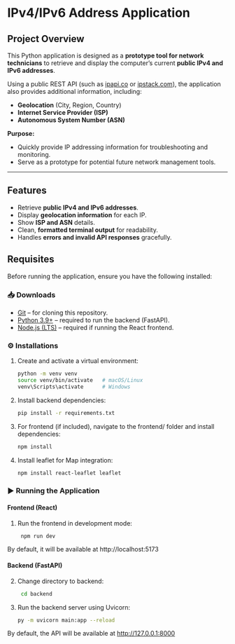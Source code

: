 # IPv4/IPv6 Address Application

## Project Overview
This Python application is designed as a **prototype tool for network technicians** to retrieve and display the computer’s current **public IPv4 and IPv6 addresses**.  

Using a public REST API (such as [ipapi.co](https://ipapi.co) or [ipstack.com](https://ipstack.com)), the application also provides additional information, including:  
- **Geolocation** (City, Region, Country)  
- **Internet Service Provider (ISP)**  
- **Autonomous System Number (ASN)**  

**Purpose:**  
- Quickly provide IP addressing information for troubleshooting and monitoring.  
- Serve as a prototype for potential future network management tools.

---

## Features
- Retrieve **public IPv4 and IPv6 addresses**.  
- Display **geolocation information** for each IP.  
- Show **ISP and ASN** details.  
- Clean, **formatted terminal output** for readability.  
- Handles **errors and invalid API responses** gracefully.


## Requisites

Before running the application, ensure you have the following installed:

### 📥 Downloads
- [Git](https://git-scm.com/downloads) – for cloning this repository.  
- [Python 3.9+](https://www.python.org/downloads/) – required to run the backend (FastAPI).  
- [Node.js (LTS)](https://nodejs.org/) – required if running the React frontend.  

### ⚙️ Installations
1. Create and activate a virtual environment:
   ```bash
   python -m venv venv
   source venv/bin/activate   # macOS/Linux
   venv\Scripts\activate      # Windows
2. Install backend dependencies:
   ```bash
   pip install -r requirements.txt
3. For frontend (if included), navigate to the frontend/ folder and install dependencies:
   ```bash
   npm install
4. Install leaflet for Map integration:
   ```bash
   npm install react-leaflet leaflet

### ▶️ Running the Application

#### Frontend (React)
1. Run the frontend in development mode:
   ```bash
    npm run dev
By default, it will be available at http://localhost:5173

#### Backend (FastAPI)
2. Change directory to backend:
   ```bash
    cd backend
3. Run the backend server using Uvicorn:
    ```bash
    py -m uvicorn main:app --reload
By default, the API will be available at http://127.0.0.1:8000
